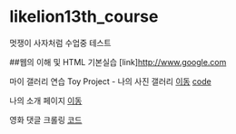 # likelion13th_course
멋쟁이 사자처럼 수업중 테스트

##웹의 이해 및 HTML 기본실습
 [link]http://www.google.com

마이 갤러리 연습
Toy Project - 나의 사진 갤러리 [이동](https://jinga80.github.io/likelion13th_course/css_practice/14_img_galley.html) [code](https://github.com/jinga80/likelion13th_course/blob/117a41a92d4bb75fd7bd23e8db9e76c15004341d/css_practice/14_img_galley.html)

나의 소개 페이지 
[이동](https://jinga80.github.io/likelion13th_course/jin_homepage/index.html)

영화 댓글 크롤링
[코드](https://github.com/jinga80/likelion13th_course/web_data/12_multipage.py)
